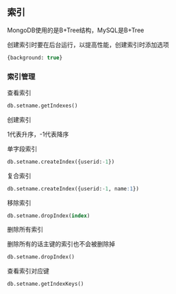 ## 索引

MongoDB使用的是B+Tree结构，MySQL是B+Tree

创建索引时要在后台运行，以提高性能，创建索引时添加选项

```sql
{background: true}
```



### 索引管理

查看索引

```sql
db.setname.getIndexes()
```



创建索引

1代表升序，-1代表降序

单字段索引

```sql
db.setname.createIndex({userid:-1})
```

复合索引

```sql
db.setname.createIndex({userid:-1, name:1})
```



移除索引

```sql
db.setname.dropIndex(index)
```

删除所有索引

删除所有的话主键的索引也不会被删除掉

```sql
db.setname.dropIndex()
```



查看索引对应键

```sql
db.setname.getIndexKeys()
```

